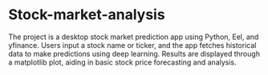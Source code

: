# Stock-market-analysis
The project is a desktop stock market prediction app using Python, Eel, and yfinance. Users input a stock name or ticker, and the app fetches historical data to make predictions using deep learning. Results are displayed through a matplotlib plot, aiding in basic stock price forecasting and analysis.
